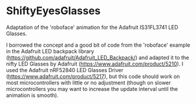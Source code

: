 # ShiftyEyesGlasses
Adaptation of the 'roboface' animation for the Adafruit IS31FL3741 LED Glasses. 

I borrowed the concept and a good bit of code from the 'roboface' example in the Adafruit LED backpack library (https://github.com/adafruit/Adafruit_LED_Backpack/) and adapted it to the nifty LED Glasses by Adafruit (https://www.adafruit.com/product/5210). I used the Adafruit nRF52840 LED Glasses Driver (https://www.adafruit.com/product/5217), but this code should work on most microcontrollers with little or no adjustment (though on  slower microcontrollers you may want to increase the update interval until the animation is smooth).
